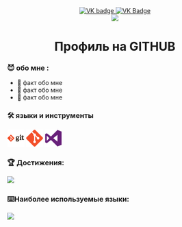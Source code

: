 <div id="badges" align ="center">
  <a href= "https://vk.com/maxim_lebedev3">
    <img src = "https://img.shields.io/badge/VK-blue?style=for-the-badge&logo=VK&logoColor=white" alt="VK badge"/> 
  </a>

  <a href= "https://mail.yandex.ru/?uid=639178211#inbox">
     <img src = "https://img.shields.io/badge/EMAIL-red?style=for-the-badge&logo=Gmail&logoColor=white" alt="VK Badge"/>
  </a>
</div>
<div id="viewprof" align="center" >
  <img src="https://komarev.com/ghpvc/?username=MaxLebedev5&style-flat-square&color=blue" alt""/>
</div>

<div id="heythere" align="center">
<h1> Профиль на GITHUB </h1>
</div>

### :smiling_imp: обо мне :

- :japanese_goblin: факт обо мне 
- :clown_face: факт обо мне 
- :ghost: факт обо мне

### 🛠️ языки и инструменты 

<div>
  <img src="https://github.com/devicons/devicon/blob/master/icons/git/git-original-wordmark.svg" width="40" height="40"/>
  <img src="https://github.com/devicons/devicon/blob/master/icons/git/git-original.svg" width="40" height="40"/>
  <img src="https://github.com/devicons/devicon/blob/master/icons/visualstudio/visualstudio-plain.svg" width="40" height="40"/>
</div>

### :trophy: Достижения:
<div>
  <img src="https://github-profile-trophy.vercel.app/?username=MaxLebedev5"
</div>
  
### :keyboard:Наиболее используемые языки:
<div>
  <img src="https://github-readme-stats.vercel.app/api/top-langs/?username=whoami" alt""/>
</div>
